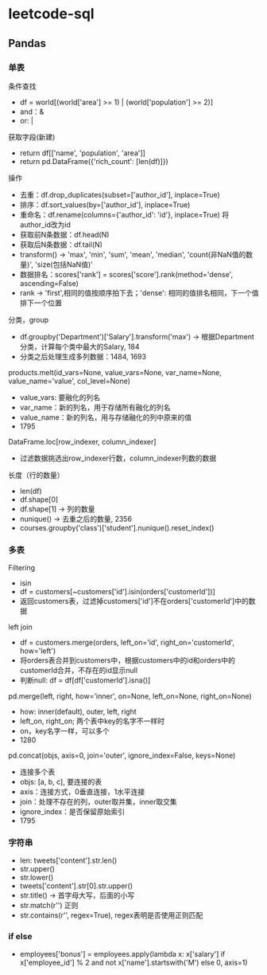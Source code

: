 # leetcode-sql

## Pandas

### 单表

条件查找
* df = world[(world['area'] >= 1) | (world['population'] >= 2)]
* and：&
* or: |

获取字段(新建)
* return df[['name', 'population', 'area']]
* return pd.DataFrame({'rich_count': [len(df)]})

操作
* 去重：df.drop_duplicates(subset=['author_id'], inplace=True)
* 排序：df.sort_values(by=['author_id'], inplace=True)
* 重命名：df.rename(columns={'author_id': 'id'}, inplace=True) 将author_id改为id
* 获取前N条数据：df.head(N)
* 获取后N条数据：df.tail(N)
* transform() -> 'max', 'min', 'sum', 'mean', 'median', 'count(非NaN值的数量)', 'size(包括NaN值)'
* 数据排名：scores['rank'] = scores['score'].rank(method='dense', ascending=False)
* rank -> 'first',相同的值按顺序拍下去；'dense': 相同的值排名相同，下一个值排下一个位置

分类，group
* df.groupby('Department')['Salary'].transform('max') -> 根据Department分类，计算每个类中最大的Salary, 184
* 分类之后处理生成多列数据：1484, 1693

products.melt(id_vars=None, value_vars=None, var_name=None, value_name='value', col_level=None)
* value_vars: 要融化的列名
* var_name：新的列名，用于存储所有融化的列名
* value_name：新的列名，用与存储融化的列中原来的值
* 1795

DataFrame.loc[row_indexer, column_indexer]
* 过滤数据挑选出row_indexer行数，column_indexer列数的数据

长度（行的数量）
* len(df)
* df.shape[0]
* df.shape[1] -> 列的数量
* nunique() -> 去重之后的数量, 2356
* courses.groupby('class')['student'].nunique().reset_index()

### 多表

Filtering
* isin
* df = customers[~customers['id'].isin(orders['customerId'])] 
* 返回customers表，过滤掉customers['id']不在orders['customerId']中的数据

left join
* df = customers.merge(orders, left_on='id', right_on='customerId', how='left')
* 将orders表合并到customers中，根据customers中的id和orders中的customerId合并，不存在的id显示null
* 判断null: df = df[df['customerId'].isna()]

pd.merge(left, right, how='inner', on=None, left_on=None, right_on=None)
* how: inner(default), outer, left, right
* left_on, right_on; 两个表中key的名字不一样时
* on，key名字一样，可以多个
* 1280


pd.concat(objs, axis=0, join='outer', ignore_index=False, keys=None)
* 连接多个表
* objs: [a, b, c], 要连接的表
* axis：连接方式，0垂直连接，1水平连接
* join：处理不存在的列，outer取并集，inner取交集
* ignore_index：是否保留原始索引
* 1795


### 字符串
* len: tweets['content'].str.len()
* str.upper()
* str.lower()
* tweets['content'].str[0].str.upper()
* str.title() -> 首字母大写，后面的小写
* str.match(r'') 正则
* str.contains(r'', regex=True), regex表明是否使用正则匹配

### if else
* employees['bonus'] = employees.apply(lambda x: x['salary'] if x['employee_id'] % 2 and not x['name'].startswith('M') else 0, axis=1)